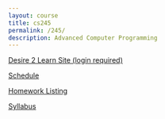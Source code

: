 ```yaml
---
layout: course
title: cs245
permalink: /245/
description: Advanced Computer Programming
---
```


[Desire 2 Learn Site (login required)](https://nmhu.desire2learn.com/d2l/home/28410)

[Schedule](/245/schedule/)

[Homework Listing](/245/hw/)

[Syllabus](/245/syllabus/)




